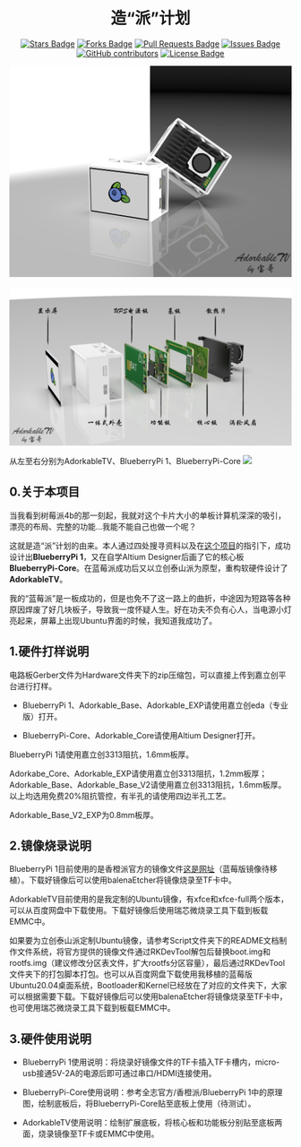 <h1 align="center">造“派”计划</h1>
<div align="center">

<a href="https://github.com/Commander-bao/BlueberryPi/stargazers"><img src="https://img.shields.io/github/stars/Commander-bao/BlueberryPi" alt="Stars Badge"/></a>
<a href="https://github.com/Commander-bao/BlueberryPi/network/members"><img src="https://img.shields.io/github/forks/Commander-bao/BlueberryPi" alt="Forks Badge"/></a>
<a href="https://github.com/Commander-bao/BlueberryPi/pulls"><img src="https://img.shields.io/github/issues-pr/Commander-bao/BlueberryPi" alt="Pull Requests Badge"/></a>
<a href="https://github.com/Commander-bao/BlueberryPi/issues"><img src="https://img.shields.io/github/issues/Commander-bao/BlueberryPi" alt="Issues Badge"/></a>
<a href="https://github.com/Commander-bao/BlueberryPi/graphs/contributors"><img alt="GitHub contributors" src="https://img.shields.io/github/contributors/Commander-bao/BlueberryPi?color=2b9348"></a>
<a href="https://github.com/Commander-bao/BlueberryPi/blob/master/LICENSE"><img src="https://img.shields.io/github/license/Commander-bao/BlueberryPi?color=2b9348" alt="License Badge"/></a>

</div>

![](2.Docs/Images/AdorkableTV-rendered.jpg)

![](2.Docs/Images/AdorkableTV-exploded.jpg)

从左至右分别为AdorkableTV、BlueberryPi 1、BlueberryPi-Core
![](2.Docs/Images/All.jpg)

## 0.关于本项目

当我看到树莓派4b的那一刻起，我就对这个卡片大小的单板计算机深深的吸引，漂亮的布局、完整的功能...我能不能自己也做一个呢？  

这就是造“派”计划的由来。本人通过四处搜寻资料以及在[这个项目](https://oshwhub.com/logicworld/h6_board)的指引下，成功设计出**BlueberryPi 1**，又在自学Altium Designer后画了它的核心板**BlueberryPi-Core**。在蓝莓派成功后又以立创泰山派为原型，重构软硬件设计了**AdorkableTV**。  

我的“蓝莓派”是一板成功的，但是也免不了这一路上的曲折，中途因为短路等各种原因焊废了好几块板子，导致我一度怀疑人生。好在功夫不负有心人，当电源小灯亮起来，屏幕上出现Ubuntu界面的时候，我知道我成功了。  

## 1.硬件打样说明

电路板Gerber文件为Hardware文件夹下的zip压缩包，可以直接上传到嘉立创平台进行打样。  

- BlueberryPi 1、Adorkable_Base、Adorkable_EXP请使用嘉立创eda（专业版）打开。  

- BlueberryPi-Core、Adorkable_Core请使用Altium Designer打开。  

BlueberryPi 1请使用嘉立创3313阻抗，1.6mm板厚。  

Adorkabe_Core、Adorkable_EXP请使用嘉立创3313阻抗，1.2mm板厚；Adorkable_Base、Adorkable_Base_V2请使用嘉立创3313阻抗，1.6mm板厚。以上均选用免费20%阻抗管控，有半孔的请使用四边半孔工艺。  

Adorkable_Base_V2_EXP为0.8mm板厚。

## 2.镜像烧录说明

BlueberryPi 1目前使用的是香橙派官方的镜像文件[这是网址](http://www.orangepi.cn/html/hardWare/computerAndMicrocontrollers/details/Orange-Pi-3-LTS.html)（蓝莓版镜像待移植）。下载好镜像后可以使用balenaEtcher将镜像烧录至TF卡中。  

AdorkableTV目前使用的是我定制的Ubuntu镜像，有xfce和xfce-full两个版本，可以从百度网盘中下载使用。下载好镜像后使用瑞芯微烧录工具下载到板载EMMC中。

如果要为立创泰山派定制Ubuntu镜像，请参考Script文件夹下的README文档制作文件系统，将官方提供的镜像文件通过RKDevTool解包后替换boot.img和rootfs.img（建议修改分区表文件，扩大rootfs分区容量），最后通过RKDevTool文件夹下的打包脚本打包。也可以从百度网盘下载使用我移植的蓝莓版Ubuntu20.04桌面系统，Bootloader和Kernel已经放在了对应的文件夹下，大家可以根据需要下载。下载好镜像后可以使用balenaEtcher将镜像烧录至TF卡中，也可使用瑞芯微烧录工具下载到板载EMMC中。 

## 3.硬件使用说明

- BlueberryPi 1使用说明：将烧录好镜像文件的TF卡插入TF卡槽内，micro-usb接通5V-2A的电源后即可通过串口/HDMI连接使用。  

- BlueberryPi-Core使用说明：参考全志官方/香橙派/BlueberryPi 1中的原理图，绘制底板后，将BlueberryPi-Core贴至底板上使用（待测试）。  

- AdorkableTV使用说明：绘制扩展底板，将核心板和功能板分别贴至底板两面，烧录镜像至TF卡或EMMC中使用。